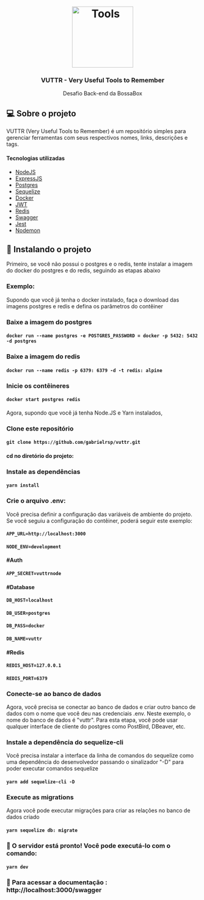 
<h1 align="center">
  <img alt="Tools" src="https://www.integrant.com/wp-content/uploads/2015/02/icon-services-toolstechnologies.png" width="160px" />
</h1>

<h3 align="center">VUTTR - Very Useful Tools to Remember</h3>

<p align="center">Desafio Back-end da BossaBox</p>

## 💻 Sobre o projeto

 VUTTR (Very Useful Tools to Remember) é um repositório simples para gerenciar ferramentas com seus respectivos nomes, links, descrições e tags.

 #### Tecnologias utilizadas

  -  [NodeJS](https://nodejs.org/)
  -  [ExpressJS](https://expressjs.com/)
  -  [Postgres](https://postgresql.org/)
  -  [Sequelize](https://sequelize.org/master/)
  -  [Docker](https://www.docker.com/)
  -  [JWT](https://jwt.io/)
  -  [Redis](https://redis.io/)
  -  [Swagger](https://swagger.io/)
  -  [Jest](https://jestjs.io/)
  -  [Nodemon](https://nodemon.io/)


## 🔧 Instalando o projeto

Primeiro, se você não possui o postgres e o redis, tente instalar a imagem do docker do postgres e do redis, seguindo as etapas abaixo

### Exemplo:
Supondo que você já tenha o docker instalado, faça o download das imagens postgres e redis e defina os parâmetros do contêiner

### Baixe a imagem do postgres

#### `docker run --name postgres -e POSTGRES_PASSWORD = docker -p 5432: 5432 -d postgres`

### Baixe a imagem do redis

#### `docker run --name redis -p 6379: 6379 -d -t redis: alpine`

### Inicie os contêineres

#### `docker start postgres redis`


Agora, supondo que você já tenha Node.JS e Yarn instalados,

### Clone este repositório

#### `git clone https://github.com/gabrielrsp/vuttr.git`

#### cd no diretório do projeto:

### Instale as dependências

#### `yarn install`

### Crie o arquivo .env:

Você precisa definir a configuração das variáveis de ambiente do projeto. Se você seguiu a configuração do contêiner, poderá seguir este exemplo:


#### `APP_URL=http://localhost:3000`
#### `NODE_ENV=development`

#### #Auth

#### `APP_SECRET=vuttrnode`

#### #Database

#### `DB_HOST=localhost`
#### `DB_USER=postgres`
#### `DB_PASS=docker`
#### `DB_NAME=vuttr`

#### #Redis

#### `REDIS_HOST=127.0.0.1`
#### `REDIS_PORT=6379`


### Conecte-se ao banco de dados

Agora, você precisa se conectar ao banco de dados e criar outro banco de dados com o nome que você deu nas credenciais .env. Neste exemplo, o nome do banco de dados é "vuttr". Para esta etapa, você pode usar qualquer interface de cliente do postgres como PostBird, DBeaver, etc.


### Instale a dependência do sequelize-cli

Você precisa instalar a interface da linha de comandos do sequelize como uma dependência do desenvolvedor passando o sinalizador "-D" para poder executar comandos sequelize

#### `yarn add sequelize-cli -D`

### Execute as migrations

Agora você pode executar migrações para criar as relações no banco de dados criado

#### `yarn sequelize db: migrate`

### 🚀 O servidor está pronto! Você pode executá-lo com o comando:

#### `yarn dev`

### 📜 Para acessar a documentação : http://localhost:3000/swagger

